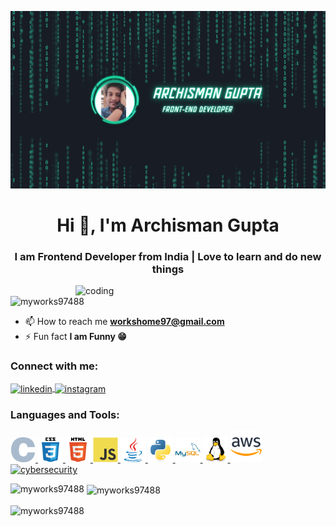 ![logo](https://github.com/Myworks97488/Myworks97488/blob/main/ggggg.png)
<h1 align="center">Hi 👋, I'm Archisman Gupta</h1>
<h3 align="center">I am Frontend Developer from India | Love to learn and do new things</h3>

<!-- Updated Coding GIF -->
<img align="right" alt="coding" width="400" src="https://github.com/user-attachments/assets/b0634ae4-6a7d-43eb-b999-d168008c81d3" />

<p align="left">
  <img src="https://komarev.com/ghpvc/?username=myworks97488&label=Profile%20views&color=0e75b6&style=flat" alt="myworks97488" />
</p>

- 📫 How to reach me **workshome97@gmail.com**  
- ⚡ Fun fact **I am Funny 😁**

<h3 align="left">Connect with me:</h3>
<p align="left">
<a href="https://www.linkedin.com/in/archisman-gupta-1655542a9" target="blank">
  <img align="center" src="https://raw.githubusercontent.com/rahuldkjain/github-profile-readme-generator/master/src/images/icons/Social/linked-in-alt.svg" alt="linkedin" height="30" width="40" />
</a>
<a href="https://www.instagram.com/avirajgtpta?igsh=zm9qexuwbwl5d3h2" target="blank">
  <img align="center" src="https://raw.githubusercontent.com/rahuldkjain/github-profile-readme-generator/master/src/images/icons/Social/instagram.svg" alt="instagram" height="30" width="40" />
</a>
</p>

<h3 align="left">Languages and Tools:</h3>
<p align="left">
  <a href="https://www.cprogramming.com/" target="_blank" rel="noreferrer">
    <img src="https://raw.githubusercontent.com/devicons/devicon/master/icons/c/c-original.svg" alt="c" width="40" height="40"/>
  </a>
  <a href="https://www.w3schools.com/css/" target="_blank" rel="noreferrer">
    <img src="https://raw.githubusercontent.com/devicons/devicon/master/icons/css3/css3-original-wordmark.svg" alt="css3" width="40" height="40"/>
  </a>
  <a href="https://www.w3.org/html/" target="_blank" rel="noreferrer">
    <img src="https://raw.githubusercontent.com/devicons/devicon/master/icons/html5/html5-original-wordmark.svg" alt="html5" width="40" height="40"/>
  </a>
  <a href="https://developer.mozilla.org/en-US/docs/Web/JavaScript" target="_blank" rel="noreferrer">
    <img src="https://raw.githubusercontent.com/devicons/devicon/master/icons/javascript/javascript-original.svg" alt="javascript" width="40" height="40"/>
  </a>
  <!-- ✅ Working Java icon -->
  <a href="https://www.java.com" target="_blank" rel="noreferrer">
    <img src="https://raw.githubusercontent.com/devicons/devicon/master/icons/java/java-original.svg" alt="java" width="40" height="40"/>
  </a>
  <a href="https://www.python.org" target="_blank" rel="noreferrer">
    <img src="https://raw.githubusercontent.com/devicons/devicon/master/icons/python/python-original.svg" alt="python" width="40" height="40"/>
  </a>
  <a href="https://www.mysql.com/" target="_blank" rel="noreferrer">
    <img src="https://raw.githubusercontent.com/devicons/devicon/master/icons/mysql/mysql-original-wordmark.svg" alt="mysql" width="40" height="40"/>
  </a>
  <a href="https://www.linux.org/" target="_blank" rel="noreferrer">
    <img src="https://raw.githubusercontent.com/devicons/devicon/master/icons/linux/linux-original.svg" alt="linux" width="40" height="40"/>
  </a>
  <a href="https://aws.amazon.com/" target="_blank" rel="noreferrer">
    <img src="https://raw.githubusercontent.com/devicons/devicon/master/icons/amazonwebservices/amazonwebservices-original-wordmark.svg" alt="aws" width="50" height="50"/>
  </a>
  <a href="https://www.kaspersky.com" target="_blank" rel="noreferrer">
    <img src="https://cdn-icons-png.flaticon.com/512/3066/3066375.png" alt="cybersecurity" width="45" height="45"/>
  </a>
</p>



<p><img align="left" src="https://github-readme-stats.vercel.app/api/top-langs?username=myworks97488&show_icons=true&locale=en&layout=compact" alt="myworks97488" /></p>

<p>&nbsp;<img align="center" src="https://github-readme-stats.vercel.app/api?username=myworks97488&show_icons=true&locale=en" alt="myworks97488" /></p>

<p><img align="center" src="https://github-readme-streak-stats.herokuapp.com/?user=myworks97488&" alt="myworks97488" /></p>

